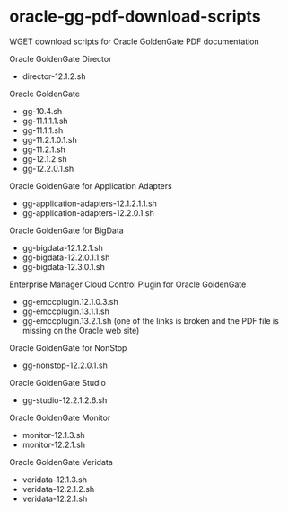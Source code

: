 # oracle-gg-pdf-download-scripts
WGET download scripts for Oracle GoldenGate PDF documentation

Oracle GoldenGate Director
- director-12.1.2.sh

Oracle GoldenGate 
- gg-10.4.sh
- gg-11.1.1.1.sh
- gg-11.1.1.sh
- gg-11.2.1.0.1.sh
- gg-11.2.1.sh
- gg-12.1.2.sh
- gg-12.2.0.1.sh

Oracle GoldenGate for Application Adapters
- gg-application-adapters-12.1.2.1.1.sh
- gg-application-adapters-12.2.0.1.sh

Oracle GoldenGate for BigData
- gg-bigdata-12.1.2.1.sh
- gg-bigdata-12.2.0.1.1.sh
- gg-bigdata-12.3.0.1.sh

Enterprise Manager Cloud Control Plugin for Oracle GoldenGate
- gg-emccplugin.12.1.0.3.sh
- gg-emccplugin.13.1.1.sh
- gg-emccplugin.13.2.1.sh (one of the links is broken and the PDF file is missing on the Oracle web site)

Oracle GoldenGate for NonStop
- gg-nonstop-12.2.0.1.sh

Oracle GoldenGate Studio
- gg-studio-12.2.1.2.6.sh

Oracle GoldenGate Monitor
- monitor-12.1.3.sh
- monitor-12.2.1.sh

Oracle GoldenGate Veridata
- veridata-12.1.3.sh
- veridata-12.2.1.2.sh
- veridata-12.2.1.sh
